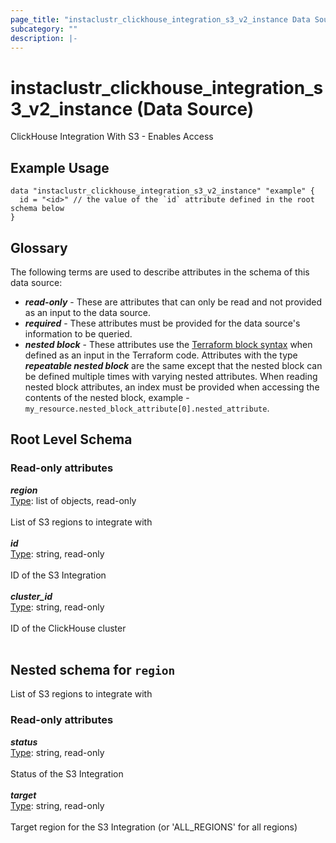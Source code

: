 ```yaml
---
page_title: "instaclustr_clickhouse_integration_s3_v2_instance Data Source - terraform-provider-instaclustr"
subcategory: ""
description: |-
---
```


# instaclustr_clickhouse_integration_s3_v2_instance (Data Source)
ClickHouse Integration With S3 - Enables Access
## Example Usage
```
data "instaclustr_clickhouse_integration_s3_v2_instance" "example" { 
  id = "<id>" // the value of the `id` attribute defined in the root schema below
}
```
## Glossary
The following terms are used to describe attributes in the schema of this data source:
- **_read-only_** - These are attributes that can only be read and not provided as an input to the data source.
- **_required_** - These attributes must be provided for the data source's information to be queried.
- **_nested block_** - These attributes use the [Terraform block syntax](https://www.terraform.io/language/attr-as-blocks) when defined as an input in the Terraform code. Attributes with the type **_repeatable nested block_** are the same except that the nested block can be defined multiple times with varying nested attributes. When reading nested block attributes, an index must be provided when accessing the contents of the nested block, example - `my_resource.nested_block_attribute[0].nested_attribute`.
## Root Level Schema
### Read-only attributes
*___region___*<br>
<ins>Type</ins>: list of objects, read-only<br>
<br>List of S3 regions to integrate with<br><br>
*___id___*<br>
<ins>Type</ins>: string, read-only<br>
<br>ID of the S3 Integration<br><br>
*___cluster_id___*<br>
<ins>Type</ins>: string, read-only<br>
<br>ID of the ClickHouse cluster<br><br>
<a id="nested--region"></a>
## Nested schema for `region`
List of S3 regions to integrate with<br>
### Read-only attributes
*___status___*<br>
<ins>Type</ins>: string, read-only<br>
<br>Status of the S3 Integration<br><br>
*___target___*<br>
<ins>Type</ins>: string, read-only<br>
<br>Target region for the S3 Integration (or 'ALL_REGIONS' for all regions)<br><br>
